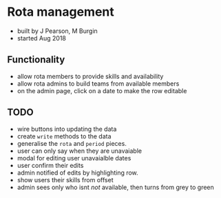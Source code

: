 # Rota management
* built by J Pearson, M Burgin
* started Aug 2018

## Functionality
* allow rota members to provide skills and availability
* allow rota admins to build teams from available members
* on the admin page, click on a date to make the row editable

## TODO
* wire buttons into updating the data
* create `write` methods to the data
* generalise the `rota` and `period` pieces.
* user can only say when they are unavaiable
* modal for editing user unavaialble dates
* user confirm their edits
* admin notified of edits by highlighting row.
* show users their skills from offset
* admin sees only who isnt *not* available, then turns from grey to green